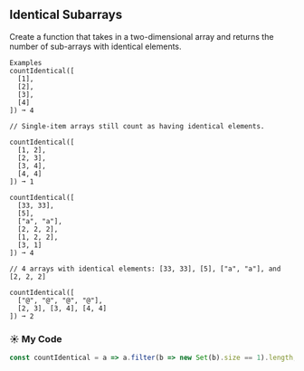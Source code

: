 ## Identical Subarrays
Create a function that takes in a two-dimensional array and returns the number of sub-arrays with identical elements.
```
Examples
countIdentical([
  [1],
  [2],
  [3],
  [4]
]) ➞ 4

// Single-item arrays still count as having identical elements.

countIdentical([
  [1, 2],
  [2, 3],
  [3, 4],
  [4, 4]
]) ➞ 1

countIdentical([
  [33, 33],
  [5],
  ["a", "a"],
  [2, 2, 2],
  [1, 2, 2],
  [3, 1]
]) ➞ 4

// 4 arrays with identical elements: [33, 33], [5], ["a", "a"], and [2, 2, 2]

countIdentical([
  ["@", "@", "@", "@"],
  [2, 3], [3, 4], [4, 4]
]) ➞ 2
```

### :sunny: My Code
```js
const countIdentical = a => a.filter(b => new Set(b).size == 1).length;
```
